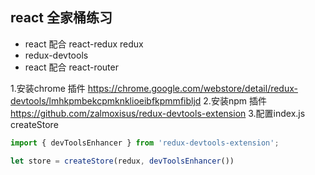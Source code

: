 ## react 全家桶练习

- react 配合 react-redux redux
- redux-devtools
- react 配合 react-router


1.安装chrome 插件
https://chrome.google.com/webstore/detail/redux-devtools/lmhkpmbekcpmknklioeibfkpmmfibljd
2.安装npm 插件
https://github.com/zalmoxisus/redux-devtools-extension
3.配置index.js createStore
```js
import { devToolsEnhancer } from 'redux-devtools-extension';

let store = createStore(redux, devToolsEnhancer())
```
